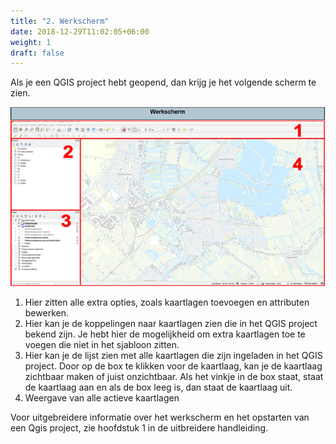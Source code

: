 ```yaml
---
title: "2. Werkscherm"
date: 2018-12-29T11:02:05+06:00
weight: 1
draft: false
---
```


Als je een QGIS project hebt geopend, dan krijg je het volgende scherm te zien.

![image example](Werkscherm.png "image")

1.	Hier zitten alle extra opties, zoals kaartlagen toevoegen en attributen bewerken. 
2.	Hier kan je de koppelingen naar kaartlagen zien die in het QGIS project bekend zijn. Je hebt hier de mogelijkheid om extra kaartlagen toe te voegen die niet in het sjabloon zitten.
3.	Hier kan je de lijst zien met alle kaartlagen die zijn ingeladen in het QGIS project. Door op de box te klikken voor de kaartlaag, kan je de kaartlaag zichtbaar maken of juist onzichtbaar. Als het vinkje in de box staat, staat de kaartlaag aan en als de box leeg is, dan staat de kaartlaag uit.
4.	Weergave van alle actieve kaartlagen

Voor uitgebreidere informatie over het werkscherm en het opstarten van een Qgis project, zie hoofdstuk 1 in de uitbreidere handleiding.
